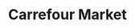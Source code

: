 ---
title: "Carrefour Market"
url: /madrid/carrefour-market-calle-de-sinesio-delgado/
shop: supermercado
---